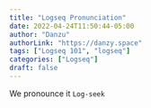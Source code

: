 ```yaml
---
title: "Logseq Pronunciation"
date: 2022-04-24T11:50:44-05:00
author: "Danzu"
authorLink: "https://danzy.space"
tags: ["Logseq 101", "logseq"]
categories: ["Logseq"]
draft: false
---
```


We pronounce it `Log-seek`
